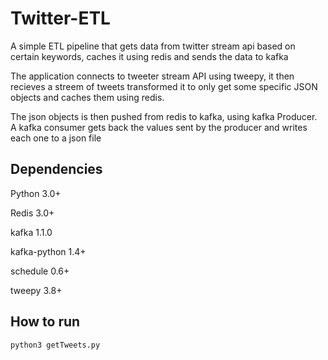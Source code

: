 # Twitter-ETL
A simple ETL pipeline that gets data from twitter stream api based on certain keywords, caches it using redis and sends the data to kafka

The application connects to tweeter stream API using tweepy,
it then recieves a streem of tweets transformed it to only get some specific JSON objects
and caches them using redis.

The json objects is then pushed from redis to kafka, using kafka Producer.
A kafka consumer gets back the values sent by the producer and writes each one to a json file


## Dependencies
Python 3.0+

Redis 3.0+

kafka 1.1.0

kafka-python 1.4+

schedule 0.6+

tweepy 3.8+


## How to run
``` python3 getTweets.py ```
